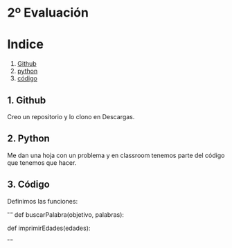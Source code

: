 # 2º Evaluación 
# Indice

1. [Github](#1-github)
2. [python](#2-python)
3. [código](#3-código)


## 1. Github
Creo un repositorio y lo clono en Descargas.

## 2. Python
Me dan una hoja con un problema y en classroom tenemos parte del código que tenemos que hacer.

## 3. Código

Definimos las funciones:

'''
def buscarPalabra(objetivo, palabras):

def imprimirEdades(edades):



'''